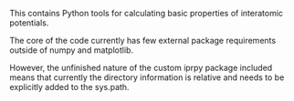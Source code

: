 This contains Python tools for calculating basic properties of interatomic potentials.  

The core of the code currently has few external package requirements outside of numpy and matplotlib.

However, the unfinished nature of the custom iprpy package included means that currently the directory information is relative and needs to be explicitly added to the sys.path.

